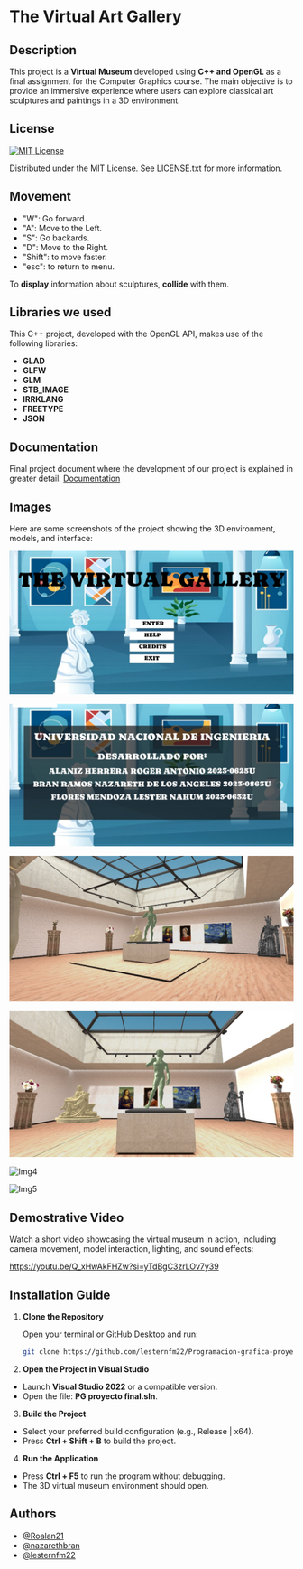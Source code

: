 # The Virtual Art Gallery

## Description

This project is a **Virtual Museum** developed using **C++ and OpenGL** as a final assignment for the Computer Graphics course. The main objective is to provide an immersive experience where users can explore classical art sculptures and paintings in a 3D environment.


## License


[![MIT License](https://img.shields.io/badge/License-MIT-green.svg)](https://choosealicense.com/licenses/mit/)

Distributed under the MIT License. See LICENSE.txt for more information.
## Movement

- "W": Go forward.
- "A": Move to the Left.
- "S": Go backards.
- "D": Move to the Right.
- "Shift": to move faster.
- "esc": to return to menu.

To **display** information about sculptures, **collide** with them.
## Libraries we used
This C++ project, developed with the OpenGL API, makes use of the following libraries:
- **GLAD**
- **GLFW**
- **GLM**
- **STB_IMAGE**
- **IRRKLANG**
- **FREETYPE**
- **JSON**
## Documentation

Final project document where the development of our project is explained in greater detail. [Documentation](Documentation/Documento%20final%20PG.pdf)

## Images

Here are some screenshots of the project showing the 3D environment, models, and interface:


![Menu](Documentation/Screenshots/Menu.jpg)

![Img1](Documentation/Screenshots/Img1.jpg)

![Img2](Documentation/Screenshots/Img2.jpg)

![Img3](Documentation/Screenshots/Img3.jpg)

![Img4](Documentation/iScreenshots/Img4.jpg)

![Img5](Documentation/iScreenshots/Img5.jpg)
## Demostrative Video

Watch a short video showcasing the virtual museum in action, including camera movement, model interaction, lighting, and sound effects:

https://youtu.be/Q_xHwAkFHZw?si=yTdBgC3zrLOv7y39


## Installation Guide

1. **Clone the Repository**

   Open your terminal or GitHub Desktop and run:

   ```bash
   git clone https://github.com/lesternfm22/Programacion-grafica-proyecto-final

2. **Open the Project in Visual Studio**
- Launch **Visual Studio 2022** or a compatible version.
- Open the file: **PG proyecto final.sln**.
3. **Build the Project**
- Select your preferred build configuration (e.g., Release | x64).
- Press **Ctrl + Shift + B** to build the project.
4. **Run the Application**
- Press **Ctrl + F5** to run the program without debugging.
- The 3D virtual museum environment should open.


## Authors

- [@Roalan21](https://www.github.com/Roalan21)
- [@nazarethbran](https://www.github.com/nazarethbran)
- [@lesternfm22](https://www.github.com/lesternfm22)

